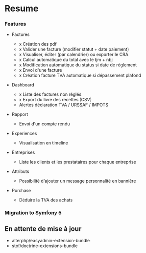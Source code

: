 # Resume

### Features

- Factures
    - x Création des pdf
    - x Valider une facture (modifier statut + date paiement)
    - x Visualiser, éditer (par calendrier) ou exporter le CRA
    - x Calcul automatique du total avec le tjm + nbj
    - x Modification automatique du status si date de réglement
    - x Envoi d'une facture
    - x Création facture TVA automatique si dépassement plafond
    
- Dashboard
    - x Liste des factures non réglés
    - x Export du livre des recettes (CSV)
    - Alertes déclaration TVA / URSSAF / IMPOTS

- Rapport
    - Envoi d'un compte rendu

- Experiences
    - Visualisation en timeline
    
- Entreprises
    - Liste les clients et les prestataires pour chaque entreprise
    
- Attributs
    - Possibilité d'ajouter un message personnalité en bannière
    
- Purchase
    - Déduire la TVA des achats
    
### Migration to Symfony 5

## En attente de mise à jour

- alterphp/easyadmin-extension-bundle
- stof/doctrine-extensions-bundle
